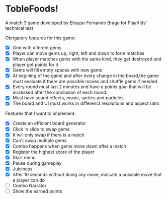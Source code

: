 # TobleFoods!

A match 3 game developed by Eleazar Fernando Braga for PlayKids' technical test

Obrigatory features for this game: 
  - [X] Grid with diferent gems
  - [X] Player can move gems up, right, left and down to form matches
  - [X] When player matches gems with the same kind, they get destroyed and player get points for it
  - [X] Gems will fill empty spaces with new gems
  - [X] At begining of the game and after every change in the board,the game must evaluate if there are possible moves and shuffle gems if needed.
  - [X] Every round must last 2 minutes and have a points goal that will be increased after the conclusion of each round.
  - [X] Must have sound effects, music, sprites and particles
  - [X] The board and UI must works in differenct resolutions and aspect ratio
  
Features that I want to implement:
  - [X] Create an efficient board generator
  - [X] Click 'n slide to swap gems
  - [X] It will only swap if there is a match
  - [X] Can't swap multiple gems 
  - [X] Combo happens when gems move down after a match
  - [X] Register the highest score of the player
  - [X] Start menu
  - [X] Pause during gameplay
  - [X] Juiciness 
  - [X] After 10 seconds without doing any move, indicate a possible move that a player can do
  - [ ] Combo Narrator
  - [ ] Show the earned points
